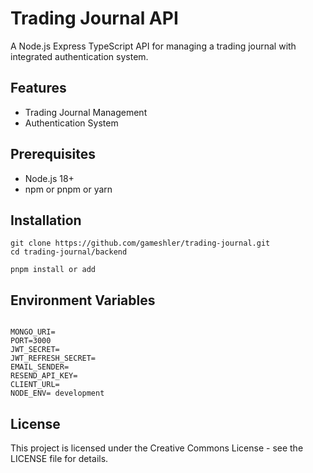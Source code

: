 # Trading Journal API

A Node.js Express TypeScript API for managing a trading journal with integrated authentication system.

## Features

- Trading Journal Management
- Authentication System

## Prerequisites

- Node.js 18+
- npm or pnpm or yarn

## Installation

```
git clone https://github.com/gameshler/trading-journal.git
cd trading-journal/backend

pnpm install or add

```

## Environment Variables

```

MONGO_URI=
PORT=3000
JWT_SECRET=
JWT_REFRESH_SECRET=
EMAIL_SENDER=
RESEND_API_KEY=
CLIENT_URL=
NODE_ENV= development

```

## License

This project is licensed under the Creative Commons License - see the LICENSE file for details.
